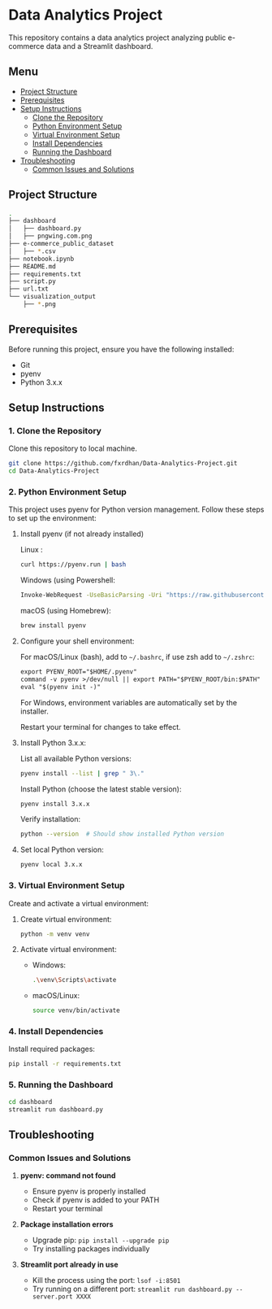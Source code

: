 # Data Analytics Project

This repository contains a data analytics project analyzing public e-commerce data and a Streamlit dashboard.

## Menu

- [Project Structure](#project-structure)
- [Prerequisites](#prerequisites)
- [Setup Instructions](#setup-instructions)
  - [Clone the Repository](#1-clone-the-repository)
  - [Python Environment Setup](#2-python-environment-setup)
  - [Virtual Environment Setup](#3-virtual-environment-setup)
  - [Install Dependencies](#4-install-dependencies)
  - [Running the Dashboard](#5-running-the-dashboard)
- [Troubleshooting](#troubleshooting)
  - [Common Issues and Solutions](#common-issues-and-solutions)

## Project Structure

```bash
.
├── dashboard
│   ├── dashboard.py
│   ├── pngwing.com.png
├── e-commerce_public_dataset
│   ├── *.csv
├── notebook.ipynb
├── README.md
├── requirements.txt
├── script.py
├── url.txt
└── visualization_output
    ├── *.png
```

## Prerequisites

Before running this project, ensure you have the following installed:

- Git
- pyenv
- Python 3.x.x

## Setup Instructions

### 1. Clone the Repository

Clone this repository to local machine.

```bash
git clone https://github.com/fxrdhan/Data-Analytics-Project.git
cd Data-Analytics-Project
```

### 2. Python Environment Setup

This project uses pyenv for Python version management. Follow these steps to set up the environment:

1. Install pyenv (if not already installed)

   Linux :

   ```bash
   curl https://pyenv.run | bash
   ```

   Windows (using Powershell:

   ```bash
   Invoke-WebRequest -UseBasicParsing -Uri "https://raw.githubusercontent.com/pyenv-win/pyenv-win/master/pyenv-win/install-pyenv-win.ps1" -OutFile "./install-pyenv-win.ps1"; &"./install-pyenv-win.ps1"
   ```

   macOS (using Homebrew):

   ```bash
   brew install pyenv
   ```
2. Configure your shell environment:

   For macOS/Linux (bash), add to `~/.bashrc`, if use zsh add to `~/.zshrc`:

   ```txt
   export PYENV_ROOT="$HOME/.pyenv"
   command -v pyenv >/dev/null || export PATH="$PYENV_ROOT/bin:$PATH"
   eval "$(pyenv init -)"
   ```

   For Windows, environment variables are automatically set by the installer.

   Restart your terminal for changes to take effect.
3. Install Python 3.x.x:

   List all available Python versions:

   ```bash
   pyenv install --list | grep " 3\."
   ```

   Install Python (choose the latest stable version):

   ```bash
   pyenv install 3.x.x
   ```

   Verify installation:

   ```bash
   python --version  # Should show installed Python version
   ```
4. Set local Python version:

   ```bash
   pyenv local 3.x.x
   ```

### 3. Virtual Environment Setup

Create and activate a virtual environment:

1. Create virtual environment:

   ```bash
   python -m venv venv
   ```
2. Activate virtual environment:

   - Windows:
     ```bash
     .\venv\Scripts\activate
     ```
   - macOS/Linux:
     ```bash
     source venv/bin/activate
     ```

### 4. Install Dependencies

Install required packages:

```bash
pip install -r requirements.txt
```

### 5. Running the Dashboard

```bash
cd dashboard
streamlit run dashboard.py
```

## Troubleshooting

### Common Issues and Solutions

1. **pyenv: command not found**

   - Ensure pyenv is properly installed
   - Check if pyenv is added to your PATH
   - Restart your terminal
2. **Package installation errors**

   - Upgrade pip: `pip install --upgrade pip`
   - Try installing packages individually
3. **Streamlit port already in use**

   - Kill the process using the port: `lsof -i:8501`
   - Try running on a different port: `streamlit run dashboard.py --server.port XXXX`
